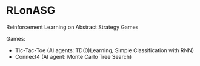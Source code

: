 # RLonASG

Reinforcement Learning on Abstract Strategy Games

Games:

- Tic-Tac-Toe (AI agents: TD(0)Learning, Simple Classification with RNN)
- Connect4 (AI agent: Monte Carlo Tree Search)
